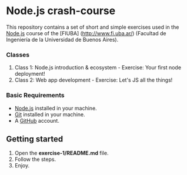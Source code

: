 # Node.js crash-course

This repository contains a set of short and simple exercises used in the [Node.js](https://nodejs.org/en/) course of the [FIUBA] (http://www.fi.uba.ar/) (Facultad de Ingeniería de la Universidad de Buenos Aires).


### Classes

1. Class 1: Node.js introduction & ecosystem - Exercise: Your first node deployment!
2. Class 2: Web app development - Exercise: Let's JS all the things!


### Basic Requirements

* [Node.js](https://nodejs.org/en/) installed in your machine.
* [Git](https://git-scm.com/book/en/v2/Getting-Started-Installing-Git) installed in your machine.
* A [GitHub](https://github.com/) account.


## Getting started

1. Open the **exercise-1/README.md** file.
2. Follow the steps.
3. Enjoy.
